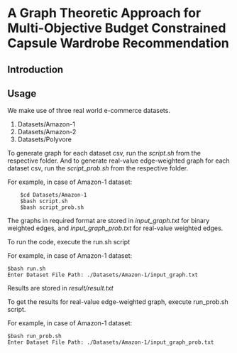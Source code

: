 A Graph Theoretic Approach for Multi-Objective Budget
Constrained Capsule Wardrobe Recommendation
====

Introduction
----

Usage
----
We make use of three real world e-commerce datasets.
1) Datasets/Amazon-1
2) Datasets/Amazon-2
3) Datasets/Polyvore

To generate graph for each dataset csv, run the *script.sh* from the respective folder. And to generate real-value edge-weighted graph for each dataset csv, run the *script_prob.sh* from the respective folder.

For example, in case of Amazon-1 dataset:

        $cd Datasets/Amazon-1
        $bash script.sh
        $bash script_prob.sh
        
The graphs in required format are stored in *input_graph.txt* for binary weighted edges, and *input_graph_prob.txt* for real-value weighted edges.

To run the code, execute the run.sh script

For example, in case of Amazon-1 dataset:
    
    $bash run.sh
    Enter Dataset File Path: ./Datasets/Amazon-1/input_graph.txt
    
Results are stored in *result/result.txt*

To get the results for real-value edge-weighted graph, execute run_prob.sh script.

For example, in case of Amazon-1 dataset:

    $bash run_prob.sh
    Enter Dataset File Path: ./Datasets/Amazon-1/input_graph_prob.txt

